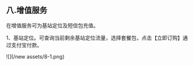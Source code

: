 ## 八.增值服务

在增值服务可为基站定位及短信包充值。

1、基站定位。可查询当前剩余基站定位流量，选择套餐包，点击【立即订购】通过支付宝付款。

![](/new assets/8-1.png)

